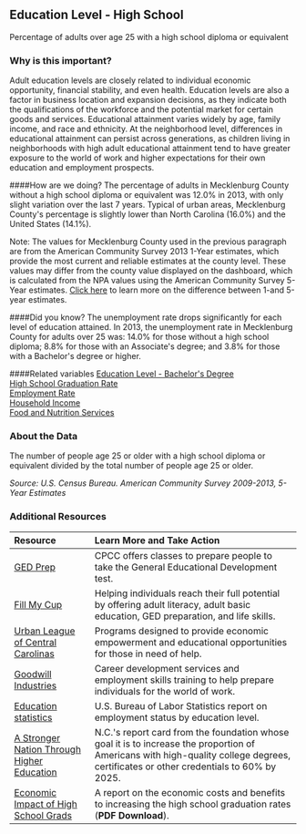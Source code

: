 ## Education Level - High School
Percentage of adults over age 25 with a high school diploma or equivalent

### Why is this important?
Adult education levels are closely related to individual economic opportunity, financial stability, and even health. Education levels are also a factor in business location and expansion decisions, as they indicate both the qualifications of the workforce and the potential market for certain goods and services. Educational attainment varies widely by age, family income, and race and ethnicity. At the neighborhood level, differences in educational attainment can persist across generations, as children living in neighborhoods with high adult educational attainment tend to have greater exposure to the world of work and higher expectations for their own education and employment prospects.

####How are we doing?
The percentage of adults in Mecklenburg County without a high school diploma or equivalent was 12.0% in 2013, with only slight variation over the last 7 years. Typical of urban areas, Mecklenburg County's percentage is slightly lower than North Carolina (16.0%) and the United States (14.1%). 

Note: The values for Mecklenburg County used in the previous paragraph are from the American Community Survey 2013 1-Year estimates, which provide the most current and reliable estimates at the county level. These values may differ from the county value displayed on the dashboard, which is calculated from the NPA values using the American Community Survey 5-Year estimates. [Click here](http://www.census.gov/acs/www/guidance_for_data_users/estimates/) to learn more on the difference between 1-and 5-year estimates.

####Did you know?
The unemployment rate drops significantly for each level of education attained. In 2013, the unemployment rate in Mecklenburg County for adults over 25 was: 14.0% for those without a high school diploma; 8.8% for those with an Associate's degree; and 3.8% for those with a Bachelor's degree or higher.

####Related variables
<a href="javascript:void(0)" onclick="model.metricId = 'm20'">Education Level - Bachelor's Degree</a>  
<a href="javascript:void(0)" onclick="model.metricId = 'm65'">High School Graduation Rate</a>  
<a href="javascript:void(0)" onclick="model.metricId = 'm38'">Employment Rate</a>  
<a href="javascript:void(0)" onclick="model.metricId = 'm37'">Household Income</a>  
<a href="javascript:void(0)" onclick="model.metricId = 'm80'">Food and Nutrition Services</a>  

### About the Data
The number of people age 25 or older with a high school diploma or equivalent divided by the total number of people age 25 or older. 

_Source: U.S. Census Bureau. American Community Survey <span tabindex="1000" class="meta-definition" data-toggle="popover" data-title="Why 2009-2013 not 2013?" data-content="Data labeled 2009-2013 describe average conditions reported through the American Community Survey (ACS) during the period of January 2009 through December 2013. The Census collects ACS data from only a small sample of households every month. For reliable small-area estimates, the Census compiles five years of ACS data, which are used in the Quality of Life Explorer.">2009-2013</span>, 5-Year Estimates_

### Additional Resources
|Resource | Learn More and Take Action | 
|:--- | :--- |
|[GED Prep](http://www.cpcc.edu/ccr/ged) |CPCC offers classes to prepare people to take the General Educational Development test.
|[Fill My Cup](http://fillmycupliteracy.org/)| Helping individuals reach their full potential by offering adult literacy, adult basic education, GED preparation, and life skills.
|[Urban League of Central Carolinas](http://www.urbanleaguecc.org/)|Programs designed to provide economic empowerment and educational opportunities for those in need of help.
|[Goodwill Industries](http://www.goodwillsp.org/)| Career development services and employment skills training to help prepare individuals for the world of work.
|[Education statistics](http://www.bls.gov/news.release/empsit.t04.htm/)| U.S. Bureau of Labor Statistics report on employment status by education level.
|[A Stronger Nation Through Higher Education](http://strongernation.luminafoundation.org/report/#north-carolina)| N.C.'s report card from the foundation whose goal it is to increase the proportion of Americans with high-quality college degrees, certificates or other credentials to 60% by 2025.
|[Economic Impact of High School Grads](http://www.nd.edu/~jwarlick/documents/Levin_Belfield_Muennig_Rouse.pdf)| A report on the economic costs and benefits to increasing the high school graduation rates (**PDF Download**).

